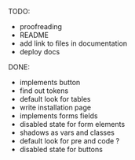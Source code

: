 TODO:

- proofreading
- README
- add link to files in documentation
- deploy docs

DONE:

- implements button
- find out tokens
- default look for tables
- write installation page
- implements forms fields
- disabled state for form elements
- shadows as vars and classes
- default look for pre and code ?
- disabled state for buttons
